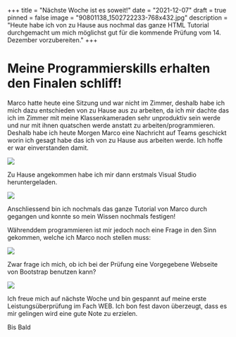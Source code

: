 +++
title = "Nächste Woche ist es soweit!"
date = "2021-12-07"
draft = true
pinned = false
image = "90801138_1502722233-768x432.jpg"
description = "Heute habe ich von zu Hause aus nochmal das ganze HTML Tutorial durchgemacht um mich möglichst gut für die kommende Prüfung vom 14. Dezember vorzubereiten."
+++
# Meine Programmierskills erhalten den Finalen schliff!

Marco hatte heute eine Sitzung und war nicht im Zimmer, deshalb habe ich mich dazu entschieden von zu Hause aus zu arbeiten, da ich mir dachte das ich im Zimmer mit meine Klassenkameraden sehr unproduktiv sein werde und nur mit ihnen quatschen werde anstatt zu arbeiten/programmieren. Deshalb habe ich heute Morgen Marco eine Nachricht auf Teams geschickt worin ich gesagt habe das ich von zu Hause aus arbeiten werde. Ich hoffe er war einverstanden damit.

![](herunterladen-1-.jfif)

Zu Hause angekommen habe ich mir dann erstmals Visual Studio heruntergeladen.

![](vis.png)

Anschliessend bin ich nochmals das ganze Tutorial von Marco durch gegangen und konnte so mein Wissen nochmals festigen!

Währenddem programmieren ist mir jedoch noch eine Frage in den Sinn gekommen, welche ich Marco noch stellen muss:

![](frage.gif)

Zwar frage ich mich, ob ich bei der Prüfung eine Vorgegebene Webseite von Bootstrap benutzen kann?

![](csm_eva-ayberk-hype_33d4613149.jpg)

Ich freue mich auf nächste Woche und bin gespannt auf meine erste Leistungsüberprüfung im Fach WEB. Ich bon fest davon überzeugt, dass es mir gelingen wird eine gute Note zu erzielen.



Bis Bald